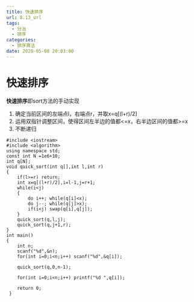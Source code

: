 ```yaml
---
title: 快速排序
url: 8.13_url
tags:
  - 分治
  - 排序
categories:
  - 排序算法
date: 2020-05-08 20:03:00
---
```

# 快速排序
**快速排序**即sort方法的手动实现
1. 确定当前区间的左端点l，右端点r，并取x=q[(l+r)/2]
2. 运用双指针调整区间，使得区间左半边的值都<=x，右半边区间的值都>=x
3. 不断递归

```
#include <iostream>
#include <algorithm>
using namespace std;
const int N =1e6+10;
int q[N];
void quick_sort(int q[],int l,int r)
{
	if(l>=r) return;
	int x=q[(l+r)/2],i=l-1,j=r+1;
	while(i<j)
	{
		do i++; while(q[i]<x);
		do j--; while(q[j]>x);
		if(i<j) swap(q[i],q[j]);
	}
	quick_sort(q,l,j);
	quick_sort(q,j+1,r);
}
int main()
{
	int n;
	scanf("%d",&n);
	for(int i=0;i<n;i++) scanf("%d",&q[i]);
	
	quick_sort(q,0,n-1);
	
	for(int i=0;i<n;i++) printf("%d ",q[i]);
	
	return 0;
 } 
```

<!-- more -->


